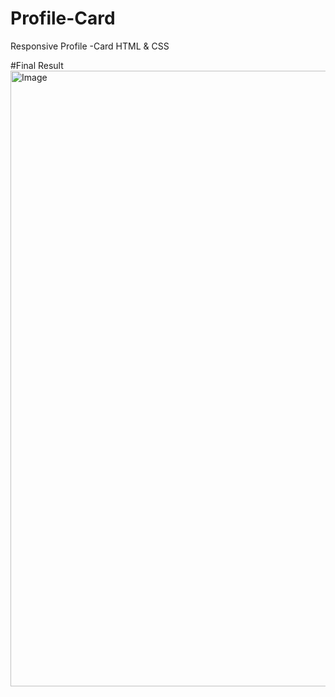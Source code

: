 # Profile-Card
Responsive Profile -Card HTML &amp; CSS

#Final Result
<img width="1905" height="985" alt="Image" src="https://github.com/user-attachments/assets/beea9188-548c-41ca-a3d2-3b9395f5dce8" />
